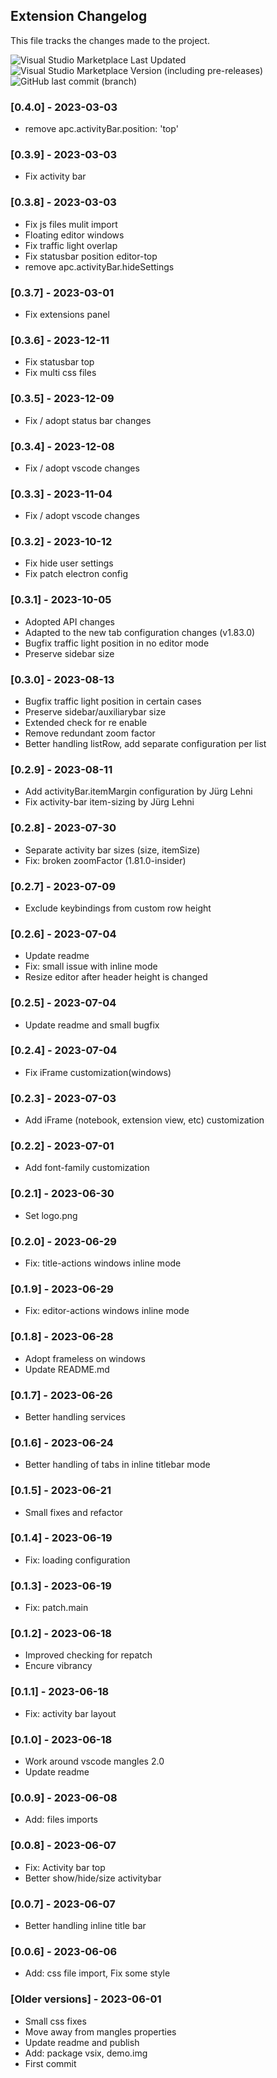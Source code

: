 ## Extension Changelog

This file tracks the changes made to the project.

![Visual Studio Marketplace Last Updated](https://img.shields.io/visual-studio-marketplace/last-updated/drcika.apc-extension) ![Visual Studio Marketplace Version (including pre-releases)](https://img.shields.io/visual-studio-marketplace/v/drcika.apc-extension?label=latest%20Version) ![GitHub last commit (branch)](https://img.shields.io/github/last-commit/drcika/apc-extension/production)

### [0.4.0] - 2023-03-03

- remove apc.activityBar.position: 'top'

### [0.3.9] - 2023-03-03

- Fix activity bar

### [0.3.8] - 2023-03-03

- Fix js files mulit import
- Floating editor windows
- Fix traffic light overlap
- Fix statusbar position editor-top
- remove apc.activityBar.hideSettings

### [0.3.7] - 2023-03-01

- Fix extensions panel

### [0.3.6] - 2023-12-11

- Fix statusbar top
- Fix multi css files

### [0.3.5] - 2023-12-09

- Fix / adopt status bar changes

### [0.3.4] - 2023-12-08

- Fix / adopt vscode changes

### [0.3.3] - 2023-11-04

- Fix / adopt vscode changes

### [0.3.2] - 2023-10-12

- Fix hide user settings
- Fix patch electron config

### [0.3.1] - 2023-10-05

- Adopted API changes
- Adapted to the new tab configuration changes (v1.83.0)
- Bugfix traffic light position in no editor mode
- Preserve sidebar size

### [0.3.0] - 2023-08-13

- Bugfix traffic light position in certain cases
- Preserve sidebar/auxiliarybar size
- Extended check for re enable
- Remove redundant zoom factor
- Better handling listRow, add separate configuration per list

### [0.2.9] - 2023-08-11

- Add activityBar.itemMargin configuration by Jürg Lehni
- Fix activity-bar item-sizing by Jürg Lehni

### [0.2.8] - 2023-07-30

- Separate activity bar sizes (size, itemSize)
- Fix: broken zoomFactor (1.81.0-insider)

### [0.2.7] - 2023-07-09

- Exclude keybindings from custom row height

### [0.2.6] - 2023-07-04

- Update readme
- Fix: small issue with inline mode
- Resize editor after header height is changed

### [0.2.5] - 2023-07-04

- Update readme and small bugfix

### [0.2.4] - 2023-07-04

- Fix iFrame customization(windows)

### [0.2.3] - 2023-07-03

- Add iFrame (notebook, extension view, etc) customization

### [0.2.2] - 2023-07-01

- Add font-family customization

### [0.2.1] - 2023-06-30

- Set logo.png

### [0.2.0] - 2023-06-29

- Fix: title-actions windows inline mode

### [0.1.9] - 2023-06-29

- Fix: editor-actions windows inline mode

### [0.1.8] - 2023-06-28

- Adopt frameless on windows
- Update README.md

### [0.1.7] - 2023-06-26

- Better handling services

### [0.1.6] - 2023-06-24

- Better handling of tabs in inline titlebar mode

### [0.1.5] - 2023-06-21

- Small fixes and refactor

### [0.1.4] - 2023-06-19

- Fix: loading configuration

### [0.1.3] - 2023-06-19

- Fix: patch.main

### [0.1.2] - 2023-06-18

- Improved checking for repatch
- Encure vibrancy

### [0.1.1] - 2023-06-18

- Fix: activity bar layout

### [0.1.0] - 2023-06-18

- Work around vscode mangles 2.0
- Update readme

### [0.0.9] - 2023-06-08

- Add: files imports

### [0.0.8] - 2023-06-07

- Fix: Activity bar top
- Better show/hide/size activitybar

### [0.0.7] - 2023-06-07

- Better handling inline title bar

### [0.0.6] - 2023-06-06

- Add: css file import, Fix some style

### [Older versions] - 2023-06-01

- Small css fixes
- Move away from mangles properties
- Update readme and publish
- Add: package vsix, demo.img
- First commit
